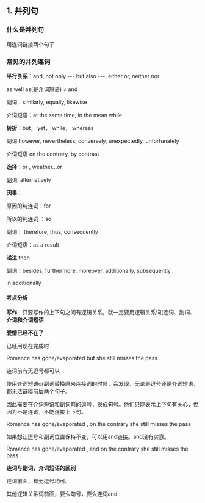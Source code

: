 ## 1. 并列句

### 什么是并列句

用连词链接两个句子

### 常见的并列连词

**平行关系**：and, not only --- but also ---, either or, neither nor

as well as(是介词短语) ≠ and

副词：similarly, equally, likewise

介词短语：at the same time, in the mean while

**转折**：but， yet， while， whereas

副词 however, nevertheless, conversely, unexpectedly, unfortunately

介词短语 on the contrary, by contrast

**选择**：or , weather...or

副词: alternatively

**因果**：

原因的纯连词：for 

所以的纯连词 ：so

副词： therefore, thus, consequently

介词短语：as a result

**递进** then

副词：besides, furthermore, moreover, additionally, subsequently

in additionally

#### 考点分析

**写作**：只要写作的上下句之间有逻辑关系，就一定要用逻辑关系词(连词、副词、**介词和介词短语**

**爱情已经不在了**

已经用现在完成时

Romance has gone/evaporated but she still misses the pass

连词前有无逗号都可以



使用介词短语or副词替换原来连接词的时候，会发现，无论是逗号还是介词短语，都无法链接前后两个句子。 

因此需要在介词短语和副词前的逗号，换成句号。他们只能表示上下句有关心，但因为不是连词，不能连接上下句。

Romance has gone/evaporated , on the contrary she still misses the pass

如果想让逗号和副词位置保持不变，可以用and链接。and没有实意。

Romance has gone/evaporated , and on the contrary she still misses the pass





**连词与副词，介词短语的区别**

连词前面，有无逗号均可。

其他逻辑关系词前面，要么句号，要么连词and